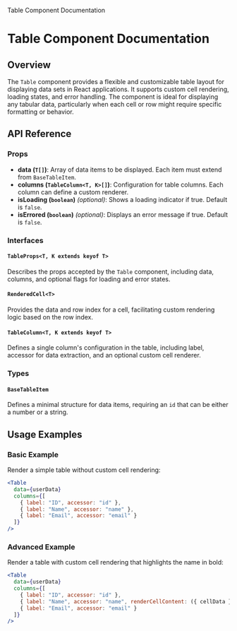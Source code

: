 Table Component Documentation
# Table Component Documentation

## Overview

The `Table` component provides a flexible and customizable table layout for displaying data sets in React applications. It supports custom cell rendering, loading states, and error handling. The component is ideal for displaying any tabular data, particularly when each cell or row might require specific formatting or behavior.

## API Reference

### Props

- **data (`T[]`)**: Array of data items to be displayed. Each item must extend from `BaseTableItem`.
- **columns (`TableColumn<T, K>[]`)**: Configuration for table columns. Each column can define a custom renderer.
- **isLoading (`boolean`)** *(optional)*: Shows a loading indicator if true. Default is `false`.
- **isErrored (`boolean`)** *(optional)*: Displays an error message if true. Default is `false`.

### Interfaces

#### `TableProps<T, K extends keyof T>`

Describes the props accepted by the `Table` component, including data, columns, and optional flags for loading and error states.

#### `RenderedCell<T>`

Provides the data and row index for a cell, facilitating custom rendering logic based on the row index.

#### `TableColumn<T, K extends keyof T>`

Defines a single column's configuration in the table, including label, accessor for data extraction, and an optional custom cell renderer.

### Types

#### `BaseTableItem`

Defines a minimal structure for data items, requiring an `id` that can be either a number or a string.

## Usage Examples

### Basic Example

Render a simple table without custom cell rendering:

```jsx
<Table 
  data={userData} 
  columns={[
    { label: "ID", accessor: "id" },
    { label: "Name", accessor: "name" },
    { label: "Email", accessor: "email" }
  ]}
/>
```

### Advanced Example

Render a table with custom cell rendering that highlights the name in bold:

```jsx
<Table
  data={userData}
  columns={[
    { label: "ID", accessor: "id" },
    { label: "Name", accessor: "name", renderCellContent: ({ cellData }) => (<strong>{cellData.name}</strong>) },
    { label: "Email", accessor: "email" }
  ]}
/>
```
